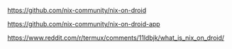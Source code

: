 https://github.com/nix-community/nix-on-droid

https://github.com/nix-community/nix-on-droid-app

https://www.reddit.com/r/termux/comments/11ldbjk/what_is_nix_on_droid/

